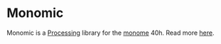 # Monomic

Monomic is a [Processing](http://processing.org) library for the [monome](http://monome.org/) 40h.  Read more [here](http://jkriss.github.com/monomic/).